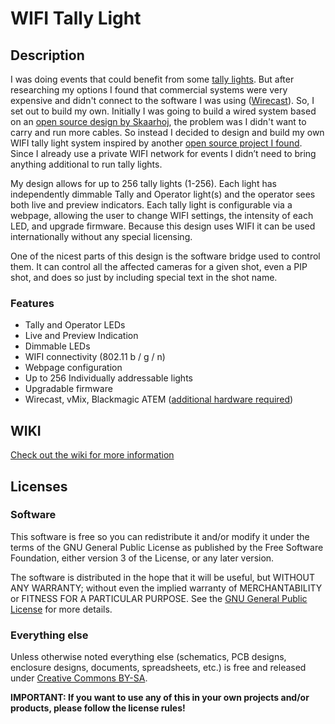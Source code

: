 # WIFI Tally Light 

## Description
I was doing events that could benefit from some [tally lights]( https://en.wikipedia.org/wiki/Tally_light). But after researching my options I found that commercial systems were very expensive and didn't connect to the software I was using ([Wirecast]( https://www.telestream.net/wirecast/overview.htm)). So, I set out to build my own. Initially I was going to build a wired system based on an [open source design by Skaarhoj]( http://skaarhoj.com/designs/tally-box-system), the problem was I didn't want to carry and run more cables. So instead I decided to design and build my own WIFI tally light system inspired by another [open source project I found](https://github.com/henne-/wifitally). Since I already use a private WIFI network for events I didn’t need to bring anything additional to run tally lights.

My design allows for up to 256 tally lights (1-256). Each light has independently dimmable Tally and Operator light(s) and the operator sees both live and preview indicators. Each tally light is configurable via a webpage, allowing the user to change WIFI settings, the intensity of each LED, and upgrade firmware. Because this design uses WIFI it can be used internationally without any special licensing. 

One of the nicest parts of this design is the software bridge used to control them. It can control all the affected cameras for a given shot, even a PIP shot, and does so just by including special text in the shot name. 

### Features
* Tally and Operator LEDs
* Live and Preview Indication
* Dimmable LEDs
* WIFI connectivity (802.11 b / g / n)
* Webpage configuration
* Up to 256 Individually addressable lights
* Upgradable firmware
* Wirecast, vMix, Blackmagic ATEM ([additional hardware required]( https://github.com/henne-/wifitally))

## WIKI
[Check out the wiki for more information](https://github.com/DynamoBen/WIFItally/wiki)

## Licenses
### Software
This software is free so you can redistribute it and/or modify it under the terms of the GNU General Public License as published by the Free Software Foundation, either version 3 of the License, or any later version.

The software is distributed in the hope that it will be useful, but WITHOUT ANY WARRANTY; without even the implied warranty of MERCHANTABILITY or FITNESS FOR A PARTICULAR PURPOSE. See the [GNU General Public License]( http://www.gnu.org/licenses) for more details. 

### Everything else
Unless otherwise noted everything else (schematics, PCB designs, enclosure designs, documents, spreadsheets, etc.) is free and released under [Creative Commons BY-SA](http://creativecommons.org/licenses/by-sa/3.0/). 

**IMPORTANT: If you want to use any of this in your own projects and/or products, please follow the license rules!**
